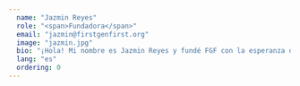 ```yaml
---
  name: "Jazmin Reyes"
  role: "<span>Fundadora</span>"
  email: "jazmin@firstgenfirst.org"
  image: "jazmin.jpg"
  bio: "¡Hola! Mi nombre es Jazmin Reyes y fundé FGF con la esperanza de apoyar a estudiantes de primera generación y de bajos ingresos como yo a través de becas y recursos suficientes. Mi visión es llevar a más estudiantes a la universidad proporcionando ideas útiles que desearía que alguien me dijera y consejos que he aprendido a través de mis propias experiencias en la escuela secundaria y la universidad."
  lang: "es"
  ordering: 0
---
```


